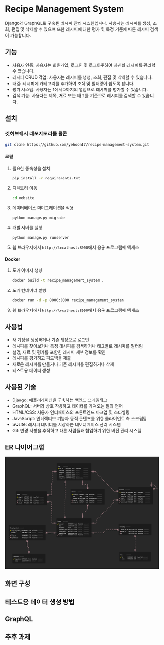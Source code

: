 # Recipe Management System

Django와 GraphQL로 구축된 레시피 관리 시스템입니다. 사용자는 레시피를 생성, 조회, 편집 및 삭제할 수 있으며 또한 레시피에 대한 평가 및 특정 기준에 따른 레시피 검색이 가능합니다.

## 기능

- 사용자 인증: 사용자는 회원가입, 로그인 및 로그아웃하여 자신의 레시피를 관리할 수 있습니다.
- 레시피 CRUD 작업: 사용자는 레시피를 생성, 조회, 편집 및 삭제할 수 있습니다.
- 태깅: 레시피에 카테고리를 추가하여 조직 및 필터링이 쉽도록 합니다.
- 평가 시스템: 사용자는 1에서 5까지의 별점으로 레시피를 평가할 수 있습니다.
- 검색 기능: 사용자는 제목, 재료 또는 태그를 기준으로 레시피를 검색할 수 있습니다.

## 설치

### 깃허브에서 레포지토리를 클론

   ```bash
   git clone https://github.com/yehoon17/recipe-management-system.git
   ```

#### 로컬 
1. 필요한 종속성을 설치

   ```bash
   pip install -r requirements.txt
   ```

2. 디렉토리 이동

   ```bash
   cd website
   ```

3. 데이터베이스 마이그레이션을 적용

   ```bash
   python manage.py migrate
   ```

4. 개발 서버를 실행

   ```bash
   python manage.py runserver
   ```

5. 웹 브라우저에서 `http://localhost:8000`에서 응용 프로그램에 액세스

#### Docker
1. 도커 이미지 생성
   ```bash
   docker build -t recipe_management_system .
   ```

2. 도커 컨테이너 실행
   ```bash
   docker run -d -p 8000:8000 recipe_management_system
   ```

3. 웹 브라우저에서 `http://localhost:8000`에서 응용 프로그램에 액세스

## 사용법

- 새 계정을 생성하거나 기존 계정으로 로그인
- 레시피를 찾아보거나 특정 레시피를 검색하거나 태그별로 레시피를 필터링
- 설명, 재료 및 평가를 포함한 레시피 세부 정보를 확인
- 레시피를 평가하고 피드백을 제출
- 새로운 레시피를 만들거나 기존 레시피를 편집하거나 삭제
- 테스트용 데이터 생성

## 사용된 기술

- Django: 애플리케이션을 구축하는 백엔드 프레임워크
- GraphQL: 서버와 상호 작용하고 데이터를 가져오는 질의 언어
- HTML/CSS: 사용자 인터페이스의 프론트엔드 마크업 및 스타일링
- JavaScript: 인터랙티브 기능과 동적 콘텐츠를 위한 클라이언트 측 스크립팅
- SQLite: 레시피 데이터를 저장하는 데이터베이스 관리 시스템
- Git: 변경 사항을 추적하고 다른 사람들과 협업하기 위한 버전 관리 시스템

## ER 다이어그램
<img src="document/er_diagram.png" alt="ER 다이어그램" width="700" height="auto">

## 화면 구성


## 테스트용 데이터 생성 방법


## GraphQL


## 추후 과제



